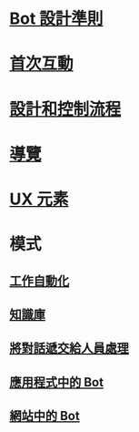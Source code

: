 # [Bot 設計準則](../bot-service-design-principles.md)
# [首次互動](../bot-service-design-first-interaction.md)
# [設計和控制流程](../bot-service-design-conversation-flow.md)
# [導覽](../bot-service-design-navigation.md)
# [UX 元素](../bot-service-design-user-experience.md)
# 模式
## [工作自動化](../bot-service-design-pattern-task-automation.md)
## [知識庫](../bot-service-design-pattern-knowledge-base.md)
## [將對話遞交給人員處理](../bot-service-design-pattern-handoff-human.md)
## [應用程式中的 Bot](../bot-service-design-pattern-embed-app.md)
## [網站中的 Bot](../bot-service-design-pattern-embed-web-site.md)

